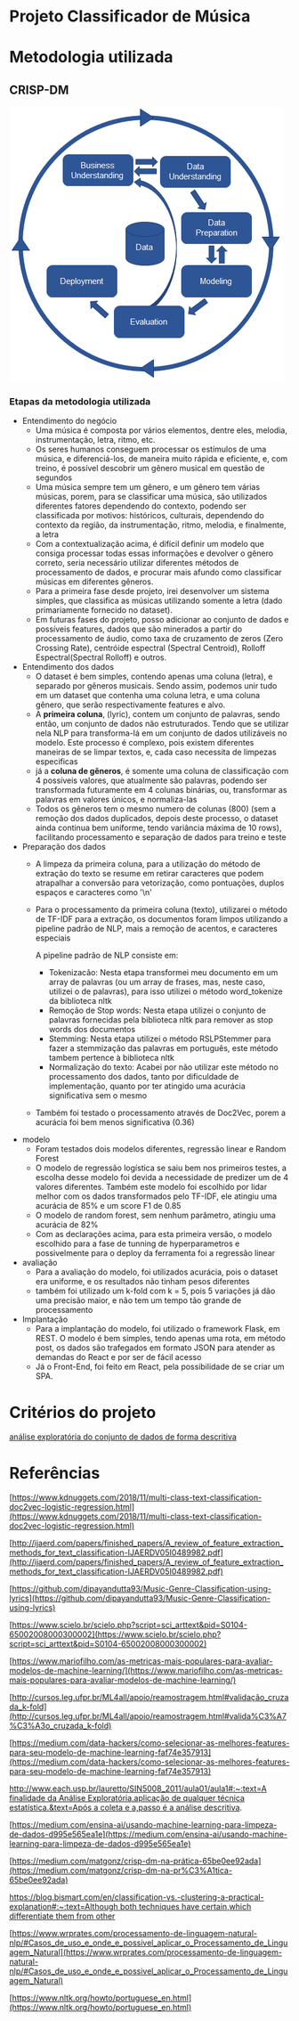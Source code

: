 # Projeto Classificador de Música

# Metodologia utilizada

## CRISP-DM

![Untitled.png](Untitled.png)

### Etapas da metodologia utilizada

- Entendimento do negócio
    - Uma música é composta por vários elementos, dentre eles, melodia, instrumentação, letra, ritmo, etc.
    - Os seres humanos conseguem processar os estímulos de uma música, e diferenciá-los, de maneira muito rápida e eficiente, e, com treino, é possível descobrir um gênero musical em questão de segundos
    - Uma música sempre tem um gênero, e um gênero tem várias músicas, porem, para se classificar uma música, são utilizados diferentes fatores dependendo do contexto, podendo ser classificada por motivos: históricos, culturais, dependendo do contexto da região, da instrumentação, ritmo, melodia, e finalmente, a letra
    - Com a contextualização acima, é difícil definir um modelo que consiga processar todas essas informações e devolver o gênero correto, seria necessário utilizar diferentes métodos de processamento de dados, e procurar mais afundo como classificar músicas em diferentes gêneros.
    - Para a primeira fase desde projeto, irei desenvolver um sistema simples, que classifica as músicas utilizando somente a letra (dado primariamente fornecido no dataset).
    - Em futuras fases do projeto, posso adicionar ao conjunto de dados e possíveis features, dados que são minerados a partir do processamento de áudio, como taxa de cruzamento de zeros (Zero Crossing Rate), centróide espectral (Spectral Centroid), Rolloff Espectral(Spectral Rolloff) e outros.
- Entendimento dos dados
    - O dataset é bem simples, contendo apenas uma coluna (letra), e separado por gêneros musicais. Sendo assim, podemos unir tudo em um dataset que contenha uma coluna letra, e uma coluna gênero, que serão respectivamente features e alvo.
    - A **primeira coluna**, (lyric), contem um conjunto de palavras, sendo então, um conjunto de dados não estruturados. Tendo que se utilizar nela NLP para transforma-lá em um conjunto de dados utilizáveis no modelo. Este processo é complexo, pois existem diferentes maneiras de se limpar textos, e, cada caso necessita de limpezas especificas
    - já a **coluna de gêneros**, é somente uma coluna de classificação com 4 possíveis valores, que atualmente são palavras, podendo ser transformada futuramente em 4 colunas binárias, ou, transformar as palavras em valores únicos, e normaliza-las
    - Todos os gêneros tem o mesmo numero de colunas (800) (sem a remoção dos dados duplicados, depois deste processo, o dataset ainda continua bem uniforme, tendo variância máxima de 10 rows), facilitando processamento e separação de dados para treino e teste
- Preparação dos dados
    - A limpeza da primeira coluna, para a utilização do método de extração do texto se resume em retirar caracteres que podem atrapalhar a conversão para vetorização, como pontuações, duplos espaços e caracteres como '\n'
    - Para o processamento da primeira coluna (texto), utilizarei o método de TF-IDF para a extração, os documentos foram limpos utilizando a pipeline padrão de NLP, mais a remoção de acentos, e caracteres especiais

        A pipeline padrão de NLP consiste em:

        - Tokenizacão: Nesta etapa transformei meu documento em um array de palavras (ou um array de frases, mas, neste caso, utilizei o de palavras), para isso utilizei o método word_tokenize da biblioteca nltk
        - Remoção de Stop words: Nesta etapa utilizei o conjunto de palavras fornecidas pela biblioteca nltk para remover as stop words dos documentos
        - Stemming: Nesta etapa utilizei o método RSLPStemmer para fazer a stemmização das palavras em português, este método tambem pertence à biblioteca nltk
        - Normalização do texto: Acabei por não utilizar este método no processamento dos dados, tanto por dificuldade de implementação, quanto por ter atingido uma acurácia significativa sem o mesmo
    - Também foi testado o processamento através de Doc2Vec, porem a acurácia foi bem menos significativa (0.36)
- modelo
    - Foram testados dois modelos diferentes, regressão linear e Random Forest
    - O modelo de regressão logística se saiu bem nos primeiros testes, a escolha desse modelo foi devida a necessidade de predizer um de 4 valores diferentes. Também este modelo foi escolhido por lidar melhor com os dados transformados pelo TF-IDF, ele atingiu uma acurácia de 85% e um score F1 de 0.85
    - O modelo de random forest, sem nenhum parâmetro, atingiu uma acurácia de 82%
    - Com as declarações acima, para esta primeira versão, o modelo escolhido para a fase de tunning de hyperparametros e possivelmente para o deploy da ferramenta foi a regressão linear
- avaliação
    - Para a avaliação do modelo, foi utilizados acurácia, pois o dataset era uniforme, e os resultados não tinham pesos diferentes
    - também foi utilizado um k-fold com k = 5, pois 5 variações já dão uma precisão maior, e não tem um tempo tão grande de processamento
- Implantação
    - Para a implantação do modelo, foi utilizado o framework Flask, em REST. O modelo é bem simples, tendo apenas uma rota, em método post, os dados são trafegados em formato JSON para atender as demandas do React e por ser de fácil acesso
    - Já o Front-End, foi feito em React, pela possibilidade de se criar um SPA.

# Critérios do projeto

[análise exploratória do conjunto de dados de forma descritiva](Análise.md)

# Referências

[https://www.kdnuggets.com/2018/11/multi-class-text-classification-doc2vec-logistic-regression.html](https://www.kdnuggets.com/2018/11/multi-class-text-classification-doc2vec-logistic-regression.html)

[http://ijaerd.com/papers/finished_papers/A_review_of_feature_extraction_methods_for_text_classification-IJAERDV05I0489982.pdf](http://ijaerd.com/papers/finished_papers/A_review_of_feature_extraction_methods_for_text_classification-IJAERDV05I0489982.pdf)

[https://github.com/dipayandutta93/Music-Genre-Classification-using-lyrics](https://github.com/dipayandutta93/Music-Genre-Classification-using-lyrics)

[https://www.scielo.br/scielo.php?script=sci_arttext&pid=S0104-65002008000300002](https://www.scielo.br/scielo.php?script=sci_arttext&pid=S0104-65002008000300002)

[https://www.mariofilho.com/as-metricas-mais-populares-para-avaliar-modelos-de-machine-learning/](https://www.mariofilho.com/as-metricas-mais-populares-para-avaliar-modelos-de-machine-learning/)

[http://cursos.leg.ufpr.br/ML4all/apoio/reamostragem.html#validação_cruzada_k-fold](http://cursos.leg.ufpr.br/ML4all/apoio/reamostragem.html#valida%C3%A7%C3%A3o_cruzada_k-fold)

[https://medium.com/data-hackers/como-selecionar-as-melhores-features-para-seu-modelo-de-machine-learning-faf74e357913](https://medium.com/data-hackers/como-selecionar-as-melhores-features-para-seu-modelo-de-machine-learning-faf74e357913)

[http://www.each.usp.br/lauretto/SIN5008_2011/aula01/aula1#:~:text=A finalidade da Análise Exploratória,aplicação de qualquer técnica estatística.&text=Após a coleta e a,passo é a análise descritiva](http://www.each.usp.br/lauretto/SIN5008_2011/aula01/aula1#:~:text=A%20finalidade%20da%20An%C3%A1lise%20Explorat%C3%B3ria,aplica%C3%A7%C3%A3o%20de%20qualquer%20t%C3%A9cnica%20estat%C3%ADstica.&text=Ap%C3%B3s%20a%20coleta%20e%20a,passo%20%C3%A9%20a%20an%C3%A1lise%20descritiva).

[https://medium.com/ensina-ai/usando-machine-learning-para-limpeza-de-dados-d995e565ea1e](https://medium.com/ensina-ai/usando-machine-learning-para-limpeza-de-dados-d995e565ea1e)

[https://medium.com/matgonz/crisp-dm-na-prática-65be0ee92ada](https://medium.com/matgonz/crisp-dm-na-pr%C3%A1tica-65be0ee92ada)

[https://blog.bismart.com/en/classification-vs.-clustering-a-practical-explanation#:~:text=Although both techniques have certain,which differentiate them from other](https://blog.bismart.com/en/classification-vs.-clustering-a-practical-explanation#:~:text=Although%20both%20techniques%20have%20certain,which%20differentiate%20them%20from%20other)

[https://www.wrprates.com/processamento-de-linguagem-natural-nlp/#Casos_de_uso_e_onde_e_possivel_aplicar_o_Processamento_de_Linguagem_Natural](https://www.wrprates.com/processamento-de-linguagem-natural-nlp/#Casos_de_uso_e_onde_e_possivel_aplicar_o_Processamento_de_Linguagem_Natural)

[https://www.nltk.org/howto/portuguese_en.html](https://www.nltk.org/howto/portuguese_en.html)
